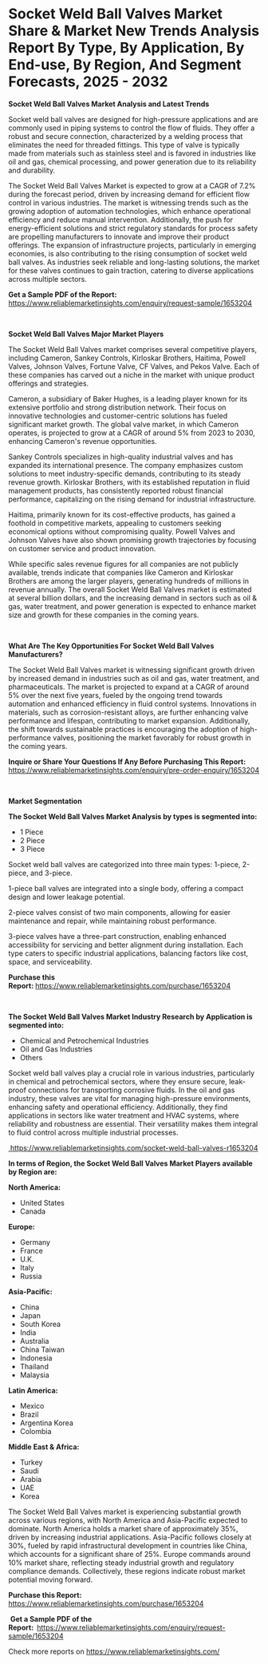 <p><h1>Socket Weld Ball Valves Market Share & Market New Trends Analysis Report By Type, By Application, By End-use, By Region, And Segment Forecasts, 2025 - 2032</h1></p><p><strong>Socket Weld Ball Valves Market Analysis and Latest Trends</strong></p>
<p><p>Socket weld ball valves are designed for high-pressure applications and are commonly used in piping systems to control the flow of fluids. They offer a robust and secure connection, characterized by a welding process that eliminates the need for threaded fittings. This type of valve is typically made from materials such as stainless steel and is favored in industries like oil and gas, chemical processing, and power generation due to its reliability and durability.</p><p>The Socket Weld Ball Valves Market is expected to grow at a CAGR of 7.2% during the forecast period, driven by increasing demand for efficient flow control in various industries. The market is witnessing trends such as the growing adoption of automation technologies, which enhance operational efficiency and reduce manual intervention. Additionally, the push for energy-efficient solutions and strict regulatory standards for process safety are propelling manufacturers to innovate and improve their product offerings. The expansion of infrastructure projects, particularly in emerging economies, is also contributing to the rising consumption of socket weld ball valves. As industries seek reliable and long-lasting solutions, the market for these valves continues to gain traction, catering to diverse applications across multiple sectors.</p></p>
<p><strong>Get a Sample PDF of the Report:&nbsp;</strong> <a href="https://www.reliablemarketinsights.com/enquiry/request-sample/1653204?utm_campaign=2636&utm_medium=2&utm_source=Github&utm_content=ia&utm_term=05032025&utm_id=socket-weld-ball-valves">https://www.reliablemarketinsights.com/enquiry/request-sample/1653204</a></p>
<p>&nbsp;</p>
<p><strong>Socket Weld Ball Valves Major Market Players</strong></p>
<p><p>The Socket Weld Ball Valves market comprises several competitive players, including Cameron, Sankey Controls, Kirloskar Brothers, Haitima, Powell Valves, Johnson Valves, Fortune Valve, CF Valves, and Pekos Valve. Each of these companies has carved out a niche in the market with unique product offerings and strategies.</p><p>Cameron, a subsidiary of Baker Hughes, is a leading player known for its extensive portfolio and strong distribution network. Their focus on innovative technologies and customer-centric solutions has fueled significant market growth. The global valve market, in which Cameron operates, is projected to grow at a CAGR of around 5% from 2023 to 2030, enhancing Cameron's revenue opportunities.</p><p>Sankey Controls specializes in high-quality industrial valves and has expanded its international presence. The company emphasizes custom solutions to meet industry-specific demands, contributing to its steady revenue growth. Kirloskar Brothers, with its established reputation in fluid management products, has consistently reported robust financial performance, capitalizing on the rising demand for industrial infrastructure.</p><p>Haitima, primarily known for its cost-effective products, has gained a foothold in competitive markets, appealing to customers seeking economical options without compromising quality. Powell Valves and Johnson Valves have also shown promising growth trajectories by focusing on customer service and product innovation.</p><p>While specific sales revenue figures for all companies are not publicly available, trends indicate that companies like Cameron and Kirloskar Brothers are among the larger players, generating hundreds of millions in revenue annually. The overall Socket Weld Ball Valves market is estimated at several billion dollars, and the increasing demand in sectors such as oil & gas, water treatment, and power generation is expected to enhance market size and growth for these companies in the coming years.</p></p>
<p>&nbsp;</p>
<p><strong>What Are The Key Opportunities For Socket Weld Ball Valves Manufacturers?</strong></p>
<p><p>The Socket Weld Ball Valves market is witnessing significant growth driven by increased demand in industries such as oil and gas, water treatment, and pharmaceuticals. The market is projected to expand at a CAGR of around 5% over the next five years, fueled by the ongoing trend towards automation and enhanced efficiency in fluid control systems. Innovations in materials, such as corrosion-resistant alloys, are further enhancing valve performance and lifespan, contributing to market expansion. Additionally, the shift towards sustainable practices is encouraging the adoption of high-performance valves, positioning the market favorably for robust growth in the coming years.</p></p>
<p><strong>Inquire or Share Your Questions If Any Before Purchasing This Report:</strong> <a href="https://www.reliablemarketinsights.com/enquiry/pre-order-enquiry/1653204?utm_campaign=2636&utm_medium=2&utm_source=Github&utm_content=ia&utm_term=05032025&utm_id=socket-weld-ball-valves">https://www.reliablemarketinsights.com/enquiry/pre-order-enquiry/1653204</a></p>
<p>&nbsp;</p>
<p><strong>Market Segmentation</strong></p>
<p><strong>The Socket Weld Ball Valves Market Analysis by types is segmented into:</strong></p>
<p><ul><li>1 Piece</li><li>2 Piece</li><li>3 Piece</li></ul></p>
<p><p>Socket weld ball valves are categorized into three main types: 1-piece, 2-piece, and 3-piece. </p><p>1-piece ball valves are integrated into a single body, offering a compact design and lower leakage potential. </p><p>2-piece valves consist of two main components, allowing for easier maintenance and repair, while maintaining robust performance. </p><p>3-piece valves have a three-part construction, enabling enhanced accessibility for servicing and better alignment during installation. Each type caters to specific industrial applications, balancing factors like cost, space, and serviceability.</p></p>
<p><strong>Purchase this Report:&nbsp;</strong><a href="https://www.reliablemarketinsights.com/purchase/1653204?utm_campaign=2636&utm_medium=2&utm_source=Github&utm_content=ia&utm_term=05032025&utm_id=socket-weld-ball-valves">https://www.reliablemarketinsights.com/purchase/1653204</a></p>
<p>&nbsp;</p>
<p><strong>The Socket Weld Ball Valves Market Industry Research by Application is segmented into:</strong></p>
<p><ul><li>Chemical and Petrochemical Industries</li><li>Oil and Gas Industries</li><li>Others</li></ul></p>
<p><p>Socket weld ball valves play a crucial role in various industries, particularly in chemical and petrochemical sectors, where they ensure secure, leak-proof connections for transporting corrosive fluids. In the oil and gas industry, these valves are vital for managing high-pressure environments, enhancing safety and operational efficiency. Additionally, they find applications in sectors like water treatment and HVAC systems, where reliability and robustness are essential. Their versatility makes them integral to fluid control across multiple industrial processes.</p></p>
<p><a href="https://www.reliablemarketinsights.com/socket-weld-ball-valves-r1653204?utm_campaign=2636&utm_medium=2&utm_source=Github&utm_content=ia&utm_term=05032025&utm_id=socket-weld-ball-valves">&nbsp;https://www.reliablemarketinsights.com/socket-weld-ball-valves-r1653204</a></p>
<p><strong>In terms of Region, the Socket Weld Ball Valves Market Players available by Region are:</strong></p>
<p>
    <p> <strong> North America: </strong>
        <ul>
            <li>United States</li>
            <li>Canada</li>
        </ul>
        </p> 
    <p> <strong> Europe: </strong>
        <ul>
            <li>Germany</li>
            <li>France</li>
            <li>U.K.</li>
            <li>Italy</li>
            <li>Russia</li>
        </ul>
        </p> 
    <p> <strong> Asia-Pacific: </strong>
        <ul>
            <li>China</li>
            <li>Japan</li>
            <li>South Korea</li>
            <li>India</li>
            <li>Australia</li>
            <li>China Taiwan</li>
            <li>Indonesia</li>
            <li>Thailand</li>
            <li>Malaysia</li>
        </ul>
        </p> 
    <p> <strong> Latin America: </strong>
        <ul>
            <li>Mexico</li>
            <li>Brazil</li>
            <li>Argentina Korea</li>
            <li>Colombia</li>
        </ul>
        </p> 
    <p> <strong> Middle East & Africa: </strong>
        <ul>
            <li>Turkey</li>
            <li>Saudi</li>
            <li>Arabia</li>
            <li>UAE</li>
            <li>Korea</li>
        </ul>
    </p>
    </p>
<p><p>The Socket Weld Ball Valves market is experiencing substantial growth across various regions, with North America and Asia-Pacific expected to dominate. North America holds a market share of approximately 35%, driven by increasing industrial applications. Asia-Pacific follows closely at 30%, fueled by rapid infrastructural development in countries like China, which accounts for a significant share of 25%. Europe commands around 10% market share, reflecting steady industrial growth and regulatory compliance demands. Collectively, these regions indicate robust market potential moving forward.</p></p>
<p><strong>Purchase this Report: </strong><a href="https://www.reliablemarketinsights.com/purchase/1653204?utm_campaign=2636&utm_medium=2&utm_source=Github&utm_content=ia&utm_term=05032025&utm_id=socket-weld-ball-valves">https://www.reliablemarketinsights.com/purchase/1653204</a></p>
<p>&nbsp;<strong>Get a Sample PDF of the Report:&nbsp;&nbsp;</strong><a href="https://www.reliablemarketinsights.com/enquiry/request-sample/1653204?utm_campaign=2636&utm_medium=2&utm_source=Github&utm_content=ia&utm_term=05032025&utm_id=socket-weld-ball-valves">https://www.reliablemarketinsights.com/enquiry/request-sample/1653204</a></p>
<p><strong></strong></p>
<p>Check more reports on <a href="https://www.reliablemarketinsights.com/?utm_campaign=2636&utm_medium=2&utm_source=Github&utm_content=ia&utm_term=05032025&utm_id=socket-weld-ball-valves">https://www.reliablemarketinsights.com/</a></p>